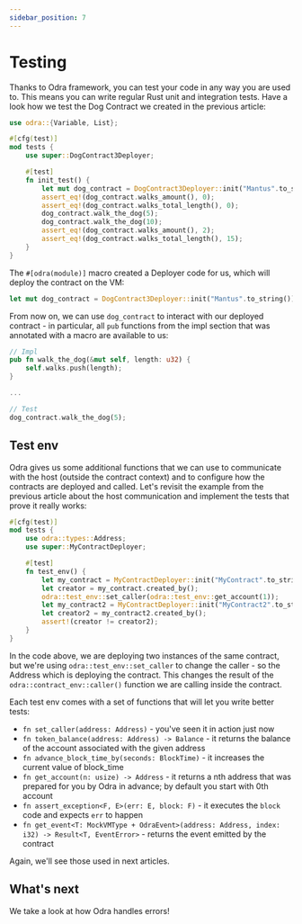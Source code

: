 ```yaml
---
sidebar_position: 7
---
```


# Testing
Thanks to Odra framework, you can test your code in any way you are used to. This means you can write
regular Rust unit and integration tests. Have a look how we test the Dog Contract we created in the
previous article:

```rust title="examples/src/docs/list.rs"
use odra::{Variable, List};

#[cfg(test)]
mod tests {
    use super::DogContract3Deployer;

    #[test]
    fn init_test() {
        let mut dog_contract = DogContract3Deployer::init("Mantus".to_string());
        assert_eq!(dog_contract.walks_amount(), 0);
        assert_eq!(dog_contract.walks_total_length(), 0);
        dog_contract.walk_the_dog(5);
        dog_contract.walk_the_dog(10);
        assert_eq!(dog_contract.walks_amount(), 2);
        assert_eq!(dog_contract.walks_total_length(), 15);
    }
}
```

The `#[odra(module)]` macro created a Deployer code for us, which will deploy the contract on the
VM:

```rust title="examples/src/docs/list.rs"
let mut dog_contract = DogContract3Deployer::init("Mantus".to_string());
```

From now on, we can use `dog_contract` to interact with our deployed contract - in particular, all
`pub` functions from the impl section that was annotated with a macro are available to us:

```rust title="examples/src/docs/list.rs"
// Impl
pub fn walk_the_dog(&mut self, length: u32) {
    self.walks.push(length);
}

...

// Test
dog_contract.walk_the_dog(5);
```

## Test env

Odra gives us some additional functions that we can use to communicate with the host (outside the contract context)
and to configure how the contracts are deployed and called. Let's revisit the example from the previous
article about the host communication and implement the tests that prove it really works:

```rust title="examples/src/docs/testing.rs"
#[cfg(test)]
mod tests {
    use odra::types::Address;
    use super::MyContractDeployer;

    #[test]
    fn test_env() {
        let my_contract = MyContractDeployer::init("MyContract".to_string());
        let creator = my_contract.created_by();
        odra::test_env::set_caller(odra::test_env::get_account(1));
        let my_contract2 = MyContractDeployer::init("MyContract2".to_string());
        let creator2 = my_contract2.created_by();
        assert!(creator != creator2);
    }
}
```

In the code above, we are deploying two instances of the same contract, but we're using `odra::test_env::set_caller`
to change the caller - so the Address which is deploying the contract. This changes the result of the `odra::contract_env::caller()`
function we are calling inside the contract.

Each test env comes with a set of functions that will let you write better tests:

- `fn set_caller(address: Address)` - you've seen it in action just now
- `fn token_balance(address: Address) -> Balance` - it returns the balance of the account associated with the given address
- `fn advance_block_time_by(seconds: BlockTime)` - it increases the current value of block_time
- `fn get_account(n: usize) -> Address` - it returns a nth address that was prepared for you by Odra in advance;
by default you start with 0th account 
- `fn assert_exception<F, E>(err: E, block: F)` - it executes the `block` code and expects `err` to happen
- `fn get_event<T: MockVMType + OdraEvent>(address: Address, index: i32) -> Result<T, EventError>` - returns
the event emitted by the contract

Again, we'll see those used in next articles.

## What's next
We take a look at how Odra handles errors!